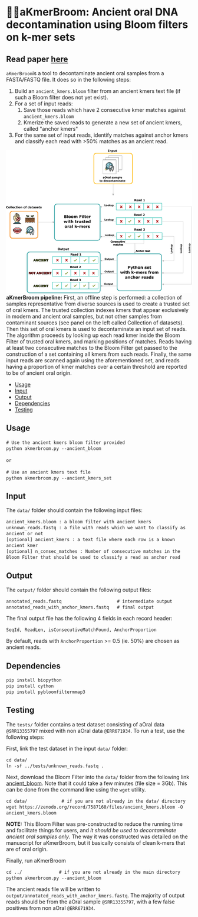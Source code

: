 # 🧹🦷aKmerBroom: Ancient oral DNA decontamination using Bloom filters on k-mer sets
## Read paper [here](https://www.cell.com/iscience/pdf/S2589-0042(23)02134-X.pdf)

`aKmerBroom`is a tool to decontaminate ancient oral samples from a FASTA/FASTQ file. It does so in the following steps: 
1. Build an `ancient_kmers.bloom` filter from an ancient kmers text file (if such a Bloom filter does not yet exist).
2. For a set of input reads:
    1. Save those reads which have 2 consecutive kmer matches against `ancient_kmers.bloom`
    2. Kmerize the saved reads to generate a new set of ancient kmers, called "anchor kmers"
3. For the same set of input reads, identify matches against anchor kmers and classify each read with >50% matches as an ancient read.

![pipeline_svg.png](https://raw.githubusercontent.com/CamilaDuitama/aKmerBroom/main/pipeline_svg.png)**aKmerBroom pipeline:** First, an offline step is performed: a collection of samples representative from diverse sources is used to create a trusted set of oral kmers. The trusted collection indexes kmers that appear exclusively in modern and ancient oral samples, but not other samples from contaminant sources (see panel on the left called Collection of datasets). Then this set of oral kmers is used to decontaminate an input set of reads. The algorithm proceeds by looking up each read kmer inside the Bloom Filter of trusted oral kmers, and marking positions of matches. Reads having at least two consecutive matches to the Bloom Filter get passed to the construction of a set containing all kmers from such reads. Finally, the same input reads are scanned again using the aforementioned set, and reads having a proportion of kmer matches over a certain threshold are reported to be of ancient oral origin.

+ [Usage](#Usage)  
+ [Input](#Input)  
+ [Output](#Output)  
+ [Dependencies](#Dependencies)  
+ [Testing](#Testing)    

## Usage
    # Use the ancient kmers bloom filter provided
    python akmerbroom.py --ancient_bloom

    or    

    # Use an ancient kmers text file 
    python akmerbroom.py --ancient_kmers_set

    


## Input

The `data/` folder should contain the following input files:

```
ancient_kmers.bloom : a bloom filter with ancient kmers
unknown_reads.fastq : a file with reads which we want to classify as ancient or not
[optional] ancient_kmers : a text file where each row is a known ancient kmer
[optional] n_consec_matches : Number of consecutive matches in the Bloom Filter that should be used to classify a read as anchor read
```    

## Output 

The `output/` folder should contain the following output files:
```
annotated_reads.fastq                     # intermediate output
annotated_reads_with_anchor_kmers.fastq   # final output
```
The final output file has the following 4 fields in each record header: 
```
SeqId, ReadLen, isConsecutiveMatchFound, AnchorProportion
```   
By default, reads with `AnchorProportion` >= 0.5 (ie. 50%) are chosen as ancient reads. 


## Dependencies
```
pip install biopython
pip install cython
pip install pybloomfiltermmap3
```


## Testing
The `tests/` folder contains a test dataset consisting of aOral data `@SRR13355797` mixed with non aOral data `@ERR671934`. 
To run a test, use the following steps:

First, link the test dataset in the input `data/` folder: 
```
cd data/
ln -sf ../tests/unknown_reads.fastq .
```

Next, download the Bloom Filter into the `data/` folder from the following link
[ancient_bloom](https://zenodo.org/record/7587160/files/ancient_kmers.bloom?download=1). 
Note that it could take a few minutes (file size = 3Gb). 
This can be done from the command line using the `wget` utility.
```
cd data/             # if you are not already in the data/ directory 
wget https://zenodo.org/record/7587160/files/ancient_kmers.bloom -O ancient_kmers.bloom
```
**NOTE:** This Bloom Filter was pre-constructed to reduce the running time and facilitate things for users, and *it should be used to decontaminate ancient oral samples only*. The way it was constructed was detailed on the manuscript for aKmerBroom, but it basically consists of clean k-mers that are of oral origin.

Finally, run aKmerBroom
```
cd ../              # if you are not already in the main directory
python akmerbroom.py --ancient_bloom
```

The ancient reads file will be written to `output/annotated_reads_with_anchor_kmers.fastq`. 
The majority of output reads should be from the aOral sample `@SRR13355797`, with a few false positives from non aOral `@ERR671934`.



